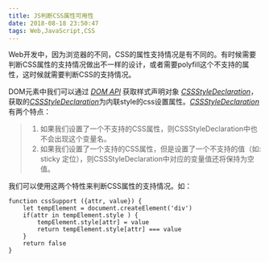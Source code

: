 ```yaml
---
title: JS判断CSS属性可用性
date: 2018-08-18 23:50:47
tags: Web,JavaScript,CSS
---
```


Web开发中，因为浏览器的不同，CSS的属性支持情况是有不同的。有时候需要判断CSS属性的支持情况做出不一样的设计，或者需要polyfill这个不支持的属性，这时候就需要判断CSS的支持情况。

<!-- more -->

DOM元素中我们可以通过 [_DOM API_](https://developer.mozilla.org/en-US/docs/Web/API/HTMLElement/style) 获取样式声明对象 [_CSSStyleDeclaration_](https://developer.mozilla.org/en-US/docs/Web/API/CSSStyleDeclaration)，获取的[_CSSStyleDeclaration_](https://developer.mozilla.org/en-US/docs/Web/API/CSSStyleDeclaration)为内联style的css设置属性。[_CSSStyleDeclaration_](https://developer.mozilla.org/en-US/docs/Web/API/CSSStyleDeclaration)有两个特点：
> 1. 如果我们设置了一个不支持的CSS属性，则CSSStyleDeclaration中也不会出现这个变量名。
> 2. 如果我们设置了一个支持的CSS属性，但是设置了一个不支持的值（如: sticky 定位），则CSSStyleDeclaration中对应的变量值还将保持为空值。

我们可以使用这两个特性来判断CSS属性的支持情况。如：

``` JS
function cssSupport ({attr, value}) {
    let tempElement = document.createElement('div')
    if(attr in tempElement.style ) {
        tempElement.style[attr] = value
        return tempElement.style[attr] === value
    }
    return false
}
```